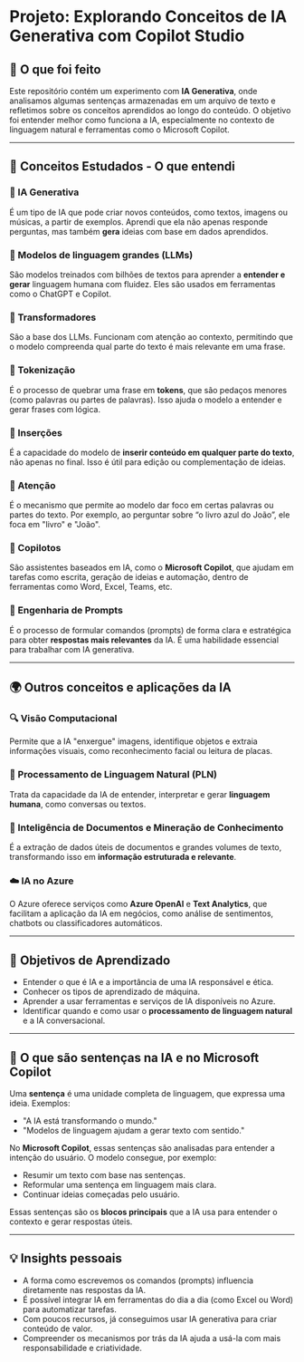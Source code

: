 # Projeto: Explorando Conceitos de IA Generativa com Copilot Studio

## 🧠 O que foi feito

Este repositório contém um experimento com **IA Generativa**, onde analisamos algumas sentenças armazenadas em um arquivo de texto e refletimos sobre os conceitos aprendidos ao longo do conteúdo. O objetivo foi entender melhor como funciona a IA, especialmente no contexto de linguagem natural e ferramentas como o Microsoft Copilot.

---

## 🧪 Conceitos Estudados - O que entendi

### 📌 IA Generativa
É um tipo de IA que pode criar novos conteúdos, como textos, imagens ou músicas, a partir de exemplos. Aprendi que ela não apenas responde perguntas, mas também **gera** ideias com base em dados aprendidos.

### 📌 Modelos de linguagem grandes (LLMs)
São modelos treinados com bilhões de textos para aprender a **entender e gerar** linguagem humana com fluidez. Eles são usados em ferramentas como o ChatGPT e Copilot.

### 📌 Transformadores
São a base dos LLMs. Funcionam com atenção ao contexto, permitindo que o modelo compreenda qual parte do texto é mais relevante em uma frase.

### 📌 Tokenização
É o processo de quebrar uma frase em **tokens**, que são pedaços menores (como palavras ou partes de palavras). Isso ajuda o modelo a entender e gerar frases com lógica.

### 📌 Inserções
É a capacidade do modelo de **inserir conteúdo em qualquer parte do texto**, não apenas no final. Isso é útil para edição ou complementação de ideias.

### 📌 Atenção
É o mecanismo que permite ao modelo dar foco em certas palavras ou partes do texto. Por exemplo, ao perguntar sobre “o livro azul do João”, ele foca em "livro" e "João".

### 📌 Copilotos
São assistentes baseados em IA, como o **Microsoft Copilot**, que ajudam em tarefas como escrita, geração de ideias e automação, dentro de ferramentas como Word, Excel, Teams, etc.

### 📌 Engenharia de Prompts
É o processo de formular comandos (prompts) de forma clara e estratégica para obter **respostas mais relevantes** da IA. É uma habilidade essencial para trabalhar com IA generativa.

---

## 🌍 Outros conceitos e aplicações da IA

### 🔍 Visão Computacional
Permite que a IA "enxergue" imagens, identifique objetos e extraia informações visuais, como reconhecimento facial ou leitura de placas.

### 💬 Processamento de Linguagem Natural (PLN)
Trata da capacidade da IA de entender, interpretar e gerar **linguagem humana**, como conversas ou textos.

### 🧠 Inteligência de Documentos e Mineração de Conhecimento
É a extração de dados úteis de documentos e grandes volumes de texto, transformando isso em **informação estruturada e relevante**.

### ☁️ IA no Azure
O Azure oferece serviços como **Azure OpenAI** e **Text Analytics**, que facilitam a aplicação da IA em negócios, como análise de sentimentos, chatbots ou classificadores automáticos.

---

## 🎯 Objetivos de Aprendizado

- Entender o que é IA e a importância de uma IA responsável e ética.
- Conhecer os tipos de aprendizado de máquina.
- Aprender a usar ferramentas e serviços de IA disponíveis no Azure.
- Identificar quando e como usar o **processamento de linguagem natural** e a IA conversacional.

---

## 🧾 O que são sentenças na IA e no Microsoft Copilot

Uma **sentença** é uma unidade completa de linguagem, que expressa uma ideia. Exemplos:
- "A IA está transformando o mundo."
- "Modelos de linguagem ajudam a gerar texto com sentido."

No **Microsoft Copilot**, essas sentenças são analisadas para entender a intenção do usuário. O modelo consegue, por exemplo:
- Resumir um texto com base nas sentenças.
- Reformular uma sentença em linguagem mais clara.
- Continuar ideias começadas pelo usuário.

Essas sentenças são os **blocos principais** que a IA usa para entender o contexto e gerar respostas úteis.

---

## 💡 Insights pessoais

- A forma como escrevemos os comandos (prompts) influencia diretamente nas respostas da IA.
- É possível integrar IA em ferramentas do dia a dia (como Excel ou Word) para automatizar tarefas.
- Com poucos recursos, já conseguimos usar IA generativa para criar conteúdo de valor.
- Compreender os mecanismos por trás da IA ajuda a usá-la com mais responsabilidade e criatividade.




